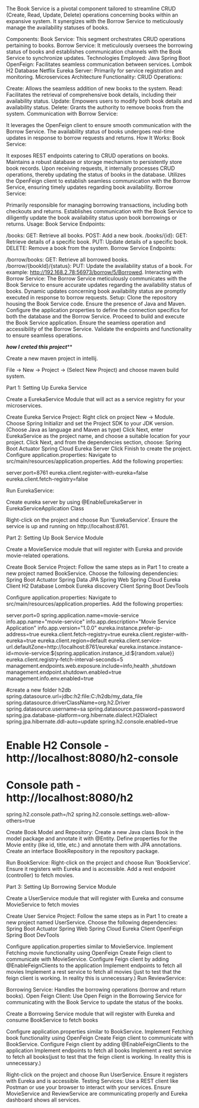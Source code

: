 The Book Service is a pivotal component tailored to streamline CRUD (Create, Read, Update, Delete) operations concerning books within an expansive system. It synergizes with the Borrow Service to meticulously manage the availability statuses of books.

Components:
Book Service: This segment orchestrates CRUD operations pertaining to books.
Borrow Service: It meticulously oversees the borrowing status of books and establishes communication channels with the Book Service to synchronize updates.
Technologies Employed:
Java
Spring Boot
OpenFeign: Facilitates seamless communication between services.
Lombok
H2 Database
Netflix Eureka Server: Primarily for service registration and monitoring.
Microservices Architecture
Functionality:
CRUD Operations:

Create: Allows the seamless addition of new books to the system.
Read: Facilitates the retrieval of comprehensive book details, including their availability status.
Update: Empowers users to modify both book details and availability status.
Delete: Grants the authority to remove books from the system.
Communication with Borrow Service:

It leverages the OpenFeign client to ensure smooth communication with the Borrow Service.
The availability status of books undergoes real-time updates in response to borrow requests and returns.
How It Works:
Book Service:

It exposes REST endpoints catering to CRUD operations on books.
Maintains a robust database or storage mechanism to persistently store book records.
Upon receiving requests, it internally processes CRUD operations, thereby updating the status of books in the database.
Utilizes the OpenFeign client to establish seamless communication with the Borrow Service, ensuring timely updates regarding book availability.
Borrow Service:

Primarily responsible for managing borrowing transactions, including both checkouts and returns.
Establishes communication with the Book Service to diligently update the book availability status upon book borrowings or returns.
Usage:
Book Service Endpoints:

/books:
GET: Retrieve all books.
POST: Add a new book.
/books/{id}:
GET: Retrieve details of a specific book.
PUT: Update details of a specific book.
DELETE: Remove a book from the system.
Borrow Service Endpoints:

/borrow/books:
GET: Retrieve all borrowed books.
/borrow/{bookId}/{status}:
PUT: Update the availability status of a book. For example: http://192.168.2.78:56973/borrow/5/Borrowed.
Interacting with Borrow Service:
The Borrow Service meticulously communicates with the Book Service to ensure accurate updates regarding the availability status of books.
Dynamic updates concerning book availability status are promptly executed in response to borrow requests.
Setup:
Clone the repository housing the Book Service code.
Ensure the presence of Java and Maven.
Configure the application properties to define the connection specifics for both the database and the Borrow Service.
Proceed to build and execute the Book Service application.
Ensure the seamless operation and accessibility of the Borrow Service.
Validate the endpoints and functionality to ensure seamless operations.















***********how I creted this project*************

Create a new maven project in intellij.


File -> New -> Project -> (Select New Project) and choose maven build system.

Part 1: Setting Up Eureka Service

Create a EurekaService Module that will act as a service registry for your microservices.

Create Eureka Service Project:
Right click on project  New -> Module.
Choose Spring Initializr and set the Project SDK to your JDK version. (Choose Java as language and Maven as type)
Click Next, enter EurekaService as the project name, and choose a suitable location for your project.
Click Next, and from the dependencies section, choose:
Spring Boot Actuator
Spring Cloud Eureka Server
Click Finish to create the project.
Configure application.properties:
Navigate to src/main/resources/application.properties.
Add the following properties:

server.port=8761
eureka.client.register-with-eureka=false
eureka.client.fetch-registry=false



Run EurekaService:

Create eureka server by using
@EnableEurekaServer in EurekaServiceApplication Class

Right-click on the project and choose Run 'EurekaService'.
Ensure the service is up and running on http://localhost:8761.








Part 2: Setting Up Book Service Module

Create a MovieService module that will register with Eureka and provide movie-related operations.

Create Book Service Project:
Follow the same steps as in Part 1 to create a new project named BookService.
Choose the following dependencies:
Spring Boot Actuator
Spring Data JPA
Spring Web
Spring Cloud Eureka Client
H2 Database
Lombok
Eureka discovery Client
Spring Boot DevTools


Configure application.properties:
Navigate to src/main/resources/application.properties.
Add the following properties:


server.port=0
spring.application.name=movie-service
info.app.name="movie-service"
info.app.description="Movie Service Application"
info.app.version="1.0.0"
eureka.instance.prefer-ip-address=true
eureka.client.fetch-registry=true
eureka.client.register-with-eureka=true
eureka.client.region=default
eureka.client.service-url.defaultZone=http://localhost:8761/eureka/
eureka.instance.instance-id=movie-service:${spring.application.instance_id:${random.value}}
eureka.client.registry-fetch-interval-seconds=5
management.endpoints.web.exposure.include=info,health ,shutdown
management.endpoint.shutdown.enabled=true
management.info.env.enabled=true

#create a new folder h2db
spring.datasource.url=jdbc:h2:file:C:/h2db/my_data_file
spring.datasource.driverClassName=org.h2.Driver
spring.datasource.username=sa
spring.datasource.password=password
spring.jpa.database-platform=org.hibernate.dialect.H2Dialect
spring.jpa.hibernate.ddl-auto=update
spring.h2.console.enabled=true
# Enable H2 Console - http://localhost:8080/h2-console
# Console path - http://localhost:8080/h2
spring.h2.console.path=/h2
spring.h2.console.settings.web-allow-others=true




Create Book Model and Repository:
Create a new Java class Book in the model package and annotate it with @Entity.
Define properties for the Movie entity (like id, title, etc.) and annotate them with JPA annotations.
Create an interface BookRepository in the repository package.

[//]: # (Annotate BookRepository with @RepositoryRestResource and extend JpaRepository.)
[//]: # (Create Seeder to Populate Book:)
[//]: # (Create a new class DbSeeder and use it to populate the BookRepository with some initial movies.)
Run BookService:
Right-click on the project and choose Run 'BookService'.
Ensure it registers with Eureka and is accessible.
Add a rest endpoint (controller) to fetch movies.


Part 3: Setting Up Borrowing Service Module

Create a UserService module that will register with Eureka and consume MovieService to fetch movies

Create User Service Project:
Follow the same steps as in Part 1 to create a new project named UserService.
Choose the following dependencies:
Spring Boot Actuator
Spring Web
Spring Cloud Eureka Client
OpenFeign
Spring Boot DevTools


Configure application.properties similar to MovieService.
Implement Fetching movie functionality using OpenFeign
Create Feign client to communicate with MovieService.
Configure Feign client by adding @EnableFeignClients to the application
Implement endpoints to fetch all movies
Implement a rest service to fetch all movies (just to test that the feign client is working. In reality this is unnecessary.)
Run ReviewService:


Borrowing Service: Handles the borrowing operations (borrow and return books).
Open Feign Client:
Use Open Feign in the Borrowing Service for communicating with the Book Service to update the status of the books.

Create a Borrowing Service module that will register with Eureka and consume BookService to fetch books

Configure application.properties similar to BookService.
Implement Fetching book functionality using OpenFeign
Create Feign client to communicate with BookService.
Configure Feign client by adding @EnableFeignClients to the application
Implement endpoints to fetch all books
Implement a rest service to fetch all books(just to test that the feign client is working. In reality this is unnecessary.)





Right-click on the project and choose Run UserService.
Ensure it registers with Eureka and is accessible.
Testing Services:
Use a REST client like Postman or use your browser to interact with your services.
Ensure MovieService and ReviewService are communicating properly and Eureka dashboard shows all services.